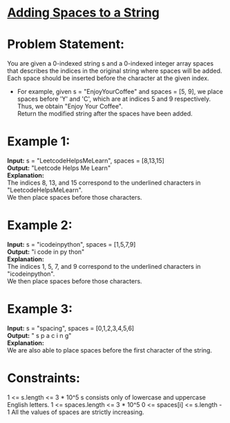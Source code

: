 # [Adding Spaces to a String](https://github.com/surya8980/December-2024-Daily-Problems/blob/main/LeetCode/03-Dec-2024/Adding%20Spaces%20to%20a%20String.java)
# Problem Statement:  
You are given a 0-indexed string s and a 0-indexed integer array spaces that describes the indices in the original string where spaces will be added. Each space should be inserted before the character at the given index.  

- For example, given s = "EnjoyYourCoffee" and spaces = [5, 9], we place spaces before 'Y' and 'C', which are at indices 5 and 9 respectively. Thus, we obtain "Enjoy Your Coffee".  
Return the modified string after the spaces have been added.

# **Example 1:**

**Input:** s = "LeetcodeHelpsMeLearn", spaces = [8,13,15]  
**Output:** "Leetcode Helps Me Learn"  
**Explanation:**   
The indices 8, 13, and 15 correspond to the underlined characters in "LeetcodeHelpsMeLearn".  
We then place spaces before those characters.  

# **Example 2:**  

**Input:** s = "icodeinpython", spaces = [1,5,7,9]  
**Output:** "i code in py thon"  
**Explanation:**  
The indices 1, 5, 7, and 9 correspond to the underlined characters in "icodeinpython".  
We then place spaces before those characters.  

# **Example 3:**  

**Input:** s = "spacing", spaces = [0,1,2,3,4,5,6]  
**Output:** " s p a c i n g"  
**Explanation:**  
We are also able to place spaces before the first character of the string.  
  

# **Constraints:**

1 <= s.length <= 3 * 10^5
s consists only of lowercase and uppercase English letters.
1 <= spaces.length <= 3 * 10^5
0 <= spaces[i] <= s.length - 1
All the values of spaces are strictly increasing.
